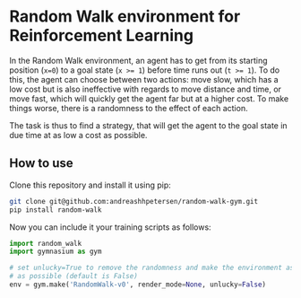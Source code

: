 # Random Walk environment for Reinforcement Learning

In the Random Walk environment, an agent has to get from its starting position
(`x=0`) to a goal state (`x >= 1`) before time runs out (`t >= 1`). To do this,
the agent can choose between two actions: move slow, which has a low cost but
is also ineffective with regards to move distance and time, or move fast, which
will quickly get the agent far but at a higher cost. To make things worse, there
is a randomness to the effect of each action.

The task is thus to find a strategy, that will get the agent to the goal state
in due time at as low a cost as possible.

## How to use

Clone this repository and install it using pip:

```sh
git clone git@github.com:andreashhpetersen/random-walk-gym.git
pip install random-walk
```

Now you can include it your training scripts as follows:

```python
import random_walk
import gymnasium as gym

# set unlucky=True to remove the randomness and make the environment as evil
# as possible (default is False)
env = gym.make('RandomWalk-v0', render_mode=None, unlucky=False)
```
